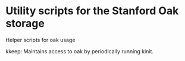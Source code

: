 # Utility scripts for the Stanford Oak storage
Helper scripts for oak usage

kkeep: Maintains access to oak by periodically running kinit.

